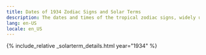 ```yaml
---
title: Dates of 1934 Zodiac Signs and Solar Terms
description: The dates and times of the tropical zodiac signs, widely used in western astrology, and solar terms of year 1934
lang: en-US
locale: en_US
---
```

{% include_relative _solarterm_details.html year="1934" %}
